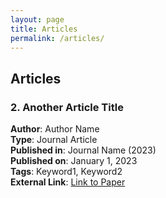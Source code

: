 ```yaml
---
layout: page
title: Articles
permalink: /articles/
---
```


## Articles

### 2. Another Article Title

**Author**: Author Name  
**Type**: Journal Article  
**Published in**: Journal Name (2023)  
**Published on**: January 1, 2023  
**Tags**: Keyword1, Keyword2  
**External Link**: [Link to Paper](https://example.com)
